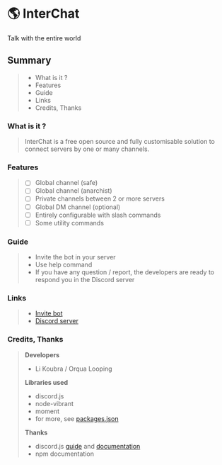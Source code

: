 # :earth_americas: InterChat
Talk with the entire world
## Summary
> - What is it ?
> - Features
> - Guide
> - Links
> - Credits, Thanks
### What is it ?
> InterChat is a free open source and fully customisable solution to connect servers by one or many channels.
### Features
> - [ ] Global channel (safe)
> - [ ] Global channel (anarchist)
> - [ ] Private channels between 2 or more servers
> - [ ] Global DM channel (optional)
> - [ ] Entirely configurable with slash commands
> - [ ] Some utility commands
### Guide
> - Invite the bot in your server
> - Use help command
> - If you have any question / report, the developers are ready to respond you in the Discord server
### Links
> -  [Invite bot](https://discord.com/api/oauth2/authorize?client_id=1092195460007080126&permissions=2147609680&scope=bot+applications.commands)
> - [Discord server](http://discord.gg/k3ngHdn5eb)
### Credits, Thanks
> **Developers**
> - Li Koubra / Orqua Looping
>
> **Libraries used**
> - discord.js
> - node-vibrant
> - moment
> - for more, see [packages.json](./package.json)
> 
> **Thanks**
> - discord.js [guide](https://discordjs.guide/) and [documentation](https://old.discordjs.dev/#/)
> - npm documentation